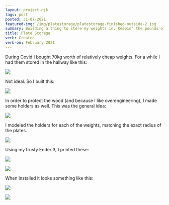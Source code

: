 ```yaml
---
layout: project.njk
tags: post
posted: 31-07-2021
featured-img: /img/platestorage/platestorage-finished-outside-2.jpg
summary: Building a thing to store my weights in. Keepin' the pounds off the grounds. 
title: Plate Storage
verb: Created
verb-on: February 2021
---
```


During Covid I bought 70kg worth of relatively cheap weights. For a while I had them stored in the hallway like this:

![](/img/platestorage/platestorage-before.jpg)

Not ideal. So I built this:

<!-- ![](/img/platestorage/platestorage-finished.jpg) -->
![](/img/platestorage/platestorage-finished-outside-3.jpg)



In order to protect the wood (and because I like overengineering), I made some holders as well. This was the general idea:

![](/img/platestorage/platestorage-adapter-sketch.jpg)

I modeled the holders for each of the weights, matching the exact radius of the plates.

![](/img/platestorage/platestorage-adapter-cad.jpg)

Using my trusty Ender 3, I printed these: 

![](/img/platestorage/platestorage-adapter-finished-1.jpg)


![](/img/platestorage/platestorage-adapter-finished-2.jpg)

When installed it looks something like this:

![](/img/platestorage/platestorage-finished-outside.jpg)

![](/img/platestorage/platestorage-finished-detail.jpg)